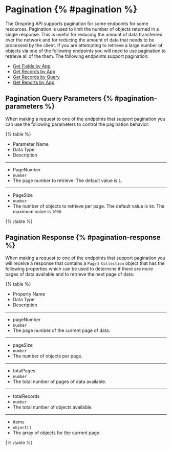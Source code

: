 # Pagination {% #pagination %}

The Onspring API supports pagination for some endpoints for some resources. Pagination is used to limit the number of objects returned in a single response. This is useful for reducing the amount of data transferred over the network and for reducing the amount of data that needs to be processed by the client. If you are attempting to retrieve a large number of objects via one of the following endpoints you will need to use pagination to retrieve all of the them. The following endpoints support pagination:

- [Get Fields by App](#get-fields-by-app)
- [Get Records by App](#get-records-by-app)
- [Get Records by Query](#get-records-by-query)
- [Get Reports by App](#get-reports-by-app)

## Pagination Query Parameters {% #pagination-parameters %}

When making a request to one of the endpoints that support pagination you can use the following parameters to control the pagination behavior:

{% table %}

- Parameter Name
- Data Type
- Description

---

- PageNumber
- `number`
- The page number to retrieve. The default value is `1`.

---

- PageSize
- `number`
- The number of objects to retrieve per page. The default value is `50`. The maximum value is `1000`.

{% /table %}

## Pagination Response {% #pagination-response %}

When making a request to one of the endpoints that support pagination you will receive a response that contains a `Paged Collection` object that has the following properties which can be used to determine if there are more pages of data available and to retrieve the next page of data:

{% table  %}

- Property Name
- Data Type
- Description

---

- pageNumber
- `number`
- The page number of the current page of data.

---

- pageSize
- `number`
- The number of objects per page.

---

- totalPages
- `number`
- The total number of pages of data available.

---

- totalRecords
- `number`
- The total number of objects available.

---

- items
- `object[]`
- The array of objects for the current page.

{% /table %}
